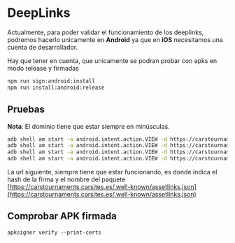 # DeepLinks

Actualmente, para poder validar el funcionamiento de los deeplinks, podremos hacerlo unicamente en **Android** ya que en **iOS** necesitamos una cuenta de desarrollador.

Hay que tener en cuenta, que unicamente se podran probar con apks en modo release y firmadas

```bash
npm run sign:android:install
npm run install:android:release
```

## Pruebas

**Nota**: El dominio tiene que estar siempre en minúsculas.

```bash
adb shell am start -a android.intent.action.VIEW -d https://carstournaments.carsites.es/tab/tournaments
adb shell am start -a android.intent.action.VIEW -d https://carstournaments.carsites.es/tab/cars
adb shell am start -a android.intent.action.VIEW -d https://carstournaments.carsites.es/tab/account
adb shell am start -a android.intent.action.VIEW -d https://carstournaments.carsites.es/pairing/626fff35d2547182512f5a3a
```

La url siguiente, siempre tiene que estar funcionando, es donde indica el hash de la firma y el nombre del paquete
[https://carstournaments.carsites.es/.well-known/assetlinks.json](https://carstournaments.carsites.es/.well-known/assetlinks.json)

## Comprobar APK firmada

`apksigner verify --print-certs`
